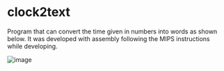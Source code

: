 # clock2text
Program that can convert the time given in numbers into words as shown below. It was developed with assembly following the MIPS instructions while developing.

![image](https://user-images.githubusercontent.com/11669839/161768457-333a3668-f267-4902-a8d1-8e70ba484038.png)
